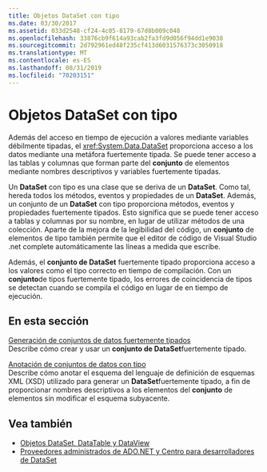 ```yaml
---
title: Objetos DataSet con tipo
ms.date: 03/30/2017
ms.assetid: 033d2548-cf24-4c05-8179-67d8b009c048
ms.openlocfilehash: 33876cb9f614a93cab2fa3fd9d056f94dd1e9038
ms.sourcegitcommit: 2d792961ed48f235cf413d6031576373c3050918
ms.translationtype: MT
ms.contentlocale: es-ES
ms.lasthandoff: 08/31/2019
ms.locfileid: "70203151"
---
```

# <a name="typed-datasets"></a>Objetos DataSet con tipo
Además del acceso en tiempo de ejecución a valores mediante variables débilmente tipadas, el <xref:System.Data.DataSet> proporciona acceso a los datos mediante una metáfora fuertemente tipada. Se puede tener acceso a las tablas y columnas que forman parte del **conjunto** de elementos mediante nombres descriptivos y variables fuertemente tipadas.  
  
 Un **DataSet** con tipo es una clase que se deriva de un **DataSet**. Como tal, hereda todos los métodos, eventos y propiedades de un **DataSet**. Además, un conjunto de un **DataSet** con tipo proporciona métodos, eventos y propiedades fuertemente tipados. Esto significa que se puede tener acceso a tablas y columnas por su nombre, en lugar de utilizar métodos de una colección. Aparte de la mejora de la legibilidad del código, un **conjunto** de elementos de tipo también permite que el editor de código de Visual Studio .net complete automáticamente las líneas a medida que escribe.  
  
 Además, el **conjunto de DataSet** fuertemente tipado proporciona acceso a los valores como el tipo correcto en tiempo de compilación. Con un **conjunto**de tipos fuertemente tipado, los errores de coincidencia de tipos se detectan cuando se compila el código en lugar de en tiempo de ejecución.  
  
## <a name="in-this-section"></a>En esta sección  
 [Generación de conjuntos de datos fuertemente tipados](generating-strongly-typed-datasets.md)  
 Describe cómo crear y usar un **conjunto de DataSet**fuertemente tipado.  
  
 [Anotación de conjuntos de datos con tipo](annotating-typed-datasets.md)  
 Describe cómo anotar el esquema del lenguaje de definición de esquemas XML (XSD) utilizado para generar un **DataSet**fuertemente tipado, a fin de proporcionar nombres descriptivos a los elementos del **conjunto** de elementos sin modificar el esquema subyacente.  
  
## <a name="see-also"></a>Vea también

- [Objetos DataSet, DataTable y DataView](index.md)
- [Proveedores administrados de ADO.NET y Centro para desarrolladores de DataSet](https://go.microsoft.com/fwlink/?LinkId=217917)
